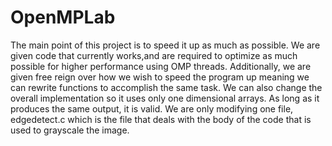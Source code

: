OpenMPLab
=========
The main point of this project is to speed it up as much as possible. We are given code that currently works,and 
are required to optimize as much possible for higher performance using OMP threads. Additionally, we are given free
reign over how we wish to speed the program up meaning we can rewrite functions to accomplish the same task. We can
also change the overall implementation so it uses only one dimensional arrays. As long as it produces the same output,
it is valid. We are only modifying one file, edgedetect.c which is the file that deals with the body of the code that is
used to grayscale the image. 
